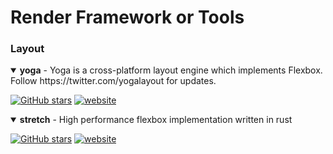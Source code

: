 # Render Framework or Tools



### Layout

<details open>
<summary><strong>yoga</strong> - Yoga is a cross-platform layout engine which implements Flexbox. Follow https://twitter.com/yogalayout for updates.</summary>

[![GitHub stars](https://img.shields.io/github/stars/facebook/yoga?style=flat-square)](https://github.com/facebook/yoga) [![website](https://img.shields.io/badge/website-home-yellowgreen?style=flat-square)](https://yogalayout.com/)


</details>

<details open>
<summary><strong>stretch</strong> - High performance flexbox implementation written in rust</summary>

[![GitHub stars](https://img.shields.io/github/stars/vislyhq/stretch?style=flat-square)](https://github.com/vislyhq/stretch) [![website](https://img.shields.io/badge/website-home-yellowgreen?style=flat-square)](https://vislyhq.github.io/stretch/)


</details>
